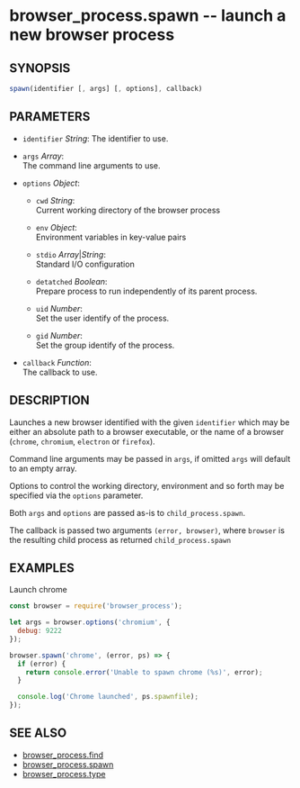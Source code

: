 # browser_process.spawn -- launch a new browser process

## SYNOPSIS

```js
spawn(identifier [, args] [, options], callback)
```

## PARAMETERS

* `identifier` *String*:
    The identifier to use.

* `args` *Array*:  
    The command line arguments to use.

* `options` *Object*:  
    * `cwd` *String*:  
        Current working directory of the browser process

    * `env` *Object*:  
        Environment variables in key-value pairs

    * `stdio` *Array*|*String*:  
        Standard I/O configuration

    * `detatched` *Boolean*:  
        Prepare process to run independently of its parent process.

    * `uid` *Number*:  
        Set the user identify of the process.

    * `gid` *Number*:  
        Set the group identify of the process.

* `callback` *Function*:  
    The callback to use.

## DESCRIPTION

Launches a new browser identified with the given `identifier` which may be
either an absolute path to a browser executable, or the name of a browser
(`chrome`, `chromium`, `electron` or `firefox`).

Command line arguments may be passed in `args`, if omitted `args` will default
to an empty array.

Options to control the working directory, environment and so forth may be
specified via the `options` parameter.

Both `args` and `options` are passed as-is to `child_process.spawn`.

The callback is passed two arguments `(error, browser)`, where `browser` is the
resulting child process as returned `child_process.spawn`

## EXAMPLES

Launch chrome

```js
const browser = require('browser_process');

let args = browser.options('chromium', {
  debug: 9222
});

browser.spawn('chrome', (error, ps) => {
  if (error) {
    return console.error('Unable to spawn chrome (%s)', error);
  }

  console.log('Chrome launched', ps.spawnfile);
});
```

## SEE ALSO

- [browser_process.find](browser_process.find.3.md)
- [browser_process.spawn](browser_process.spawn.3.md)
- [browser_process.type](browser_process.type.3.md)
